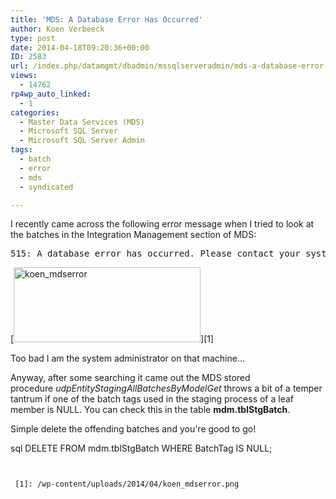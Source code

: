 ```yaml
---
title: 'MDS: A Database Error Has Occurred'
author: Koen Verbeeck
type: post
date: 2014-04-18T09:20:36+00:00
ID: 2583
url: /index.php/datamgmt/dbadmin/mssqlserveradmin/mds-a-database-error-has-occurred/
views:
  - 14762
rp4wp_auto_linked:
  - 1
categories:
  - Master Data Services (MDS)
  - Microsoft SQL Server
  - Microsoft SQL Server Admin
tags:
  - batch
  - error
  - mds
  - syndicated

---
```

I recently came across the following error message when I tried to look at the batches in the Integration Management section of MDS:

<pre parse="no">515: A database error has occurred. Please contact your system administrator</pre>

[<img class="alignnone size-full wp-image-2585" alt="koen_mdserror" src="/wp-content/uploads/2014/04/koen_mdserror.png" width="299" height="120" />][1]

Too bad I am the system administrator on that machine…

Anyway, after some searching it came out the MDS stored procedure _udpEntityStagingAllBatchesByModelGet_ throws a bit of a temper tantrum if one of the batch tags used in the staging process of a leaf member is NULL. You can check this in the table **mdm.tblStgBatch**.

Simple delete the offending batches and you're good to go!

sql
DELETE FROM mdm.tblStgBatch
WHERE BatchTag IS NULL;
```


 [1]: /wp-content/uploads/2014/04/koen_mdserror.png